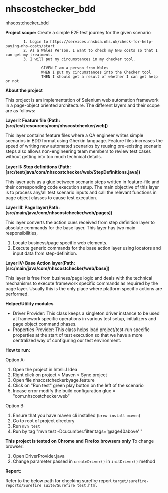 # nhscostchecker_bdd
nhscostchecker_bdd

**Project scope:**
Create a simple E2E test journey for the given scenario
```
        1. Login to https://services.nhsbsa.nhs.uk/check-for-help-paying-nhs-costs/start
        2. As a Wales Person, I want to check my NHS costs so that I can get my treatment.
        3. I will put my circumstances in my checker tool.
```

```
                GIVEN I am a person from Wales
                WHEN I put my circumstances into the Checker tool
                THEN I should get a result of whether I can get help or not
```
**About the project**

This project is am implementation of Selenium web automation framework in a page-object oriented architecture.
The different layers and their scope are as follows:

**Layer I: Feature file (Path: [src/test/resources/com/nhscostchecker/web])**

This layer contains feature files where a QA engineer writes simple scenarios in BDD format using Gherkin language.
Feature files increases the speed of writing new automated scenarios by reusing pre-existing scenario steps also allows non-engineering
team members to review test cases without getting into too much technical details.

**Layer II: Step definitions (Path: [src/test/java/com/nhscostchecker/web/StepDefinitions.java])**

This layer acts as a glue between scenario steps written in feature-file and their corresponding code execution setup.
The main objective of this layer is to process any/all test scenario inputs and call the relevant functions in page object
classes to cause test execution.

**Layer III: Page layer(Path: [src/main/java/com/nhscostchecker/web/pages])**

This layer converts the action cues received from step definition layer to absolute commands for the base layer.
This layer has two main responsibilities,
1. Locate business/page specific web elements.
2. Execute generic commands for the base action layer using locators and input data from step-definition.

**Layer IV: Base Action layer(Path: [src/main/java/com/nhscostchecker/web/base])**

This layer is free from business/page logic and deals with the technical mechanisms to execute framework specific commands
as required by the page layer. Usually this is the only place where platform specific actions are performed.

**Helper/Utility modules**

- Driver Provider: This class keeps a singleton driver instance to be used at framework specific operations in various test setup, initializers and page object command phases.
- Properties Provider: This class helps load project/test-run specific properties at the start of test execution so that we have a more centralized way of configuring our test environment.   

**How to run:**

Option A:
1. Open the project in IntelliJ Idea
2. Right click on project > Maven > Sync project
3. Open file nhscostcheckerbyage.feature
4. Click on "Run test" green play button on the left of the scenario
5. Incase error modify the build configuration glue = "com.nhscostchecker.web"

Option B:
1. Ensure that you have maven cli installed (`brew install maven`)
2. Go to root of project directory
3. Run `mvn test`
4. Run by tag "mvn test -Dcucumber.filter.tags='@age40above' "

**This project is tested on Chrome and Firefox browsers only**
To change browser:
1. Open DriverProvider.java
2. Change parameter passed in `createDriver()` in `initDriver()` method

**Report:**

Refer to the below path for checking surefire report
 `target/surefire-reports/Surefire suite/Surefire test.html`
